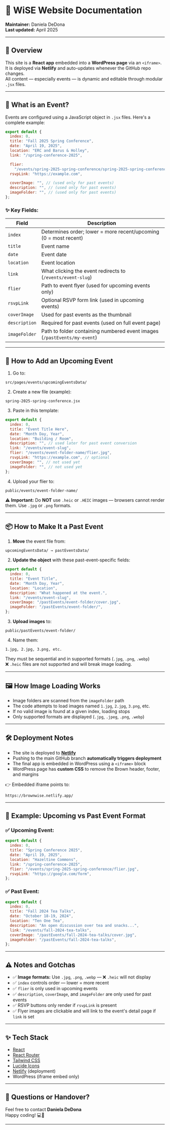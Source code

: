 # 🧠 WiSE Website Documentation

**Maintainer:** Daniela DeDona  
**Last updated:** April 2025

---

## 📌 Overview

This site is a **React app** embedded into a **WordPress page** via an `<iframe>`.  
It is deployed via **Netlify** and auto-updates whenever the GitHub repo changes.  
All content — especially events — is dynamic and editable through modular `.jsx` files.

---

## 🧩 What is an Event?

Events are configured using a JavaScript object in `.jsx` files. Here's a complete example:

```js
export default {
  index: 0,
  title: "Fall 2025 Spring Conference",
  date: "April 19, 2025",
  location: "ERC and Barus & Holley",
  link: "/spring-conference-2025",

  flier:
    "/events/spring-2025-spring-conference/spring-2025-spring-conference.jpeg",
  rsvpLink: "https://example.com",

  coverImage: "", // (used only for past events)
  description: "", // (used only for past events)
  imageFolder: "", // (used only for past events)
};
```

### ✨ Key Fields:

| Field         | Description                                                              |
| ------------- | ------------------------------------------------------------------------ |
| `index`       | Determines order; lower = more recent/upcoming (0 = most recent)         |
| `title`       | Event name                                                               |
| `date`        | Event date                                                               |
| `location`    | Event location                                                           |
| `link`        | What clicking the event redirects to (`/events/event-slug`)              |
| `flier`       | Path to event flyer (used for upcoming events only)                      |
| `rsvpLink`    | Optional RSVP form link (used in upcoming events)                        |
| `coverImage`  | Used for past events as the thumbnail                                    |
| `description` | Required for past events (used on full event page)                       |
| `imageFolder` | Path to folder containing numbered event images (`/pastEvents/my-event`) |

---

## 📅 How to Add an Upcoming Event

1. Go to:

```
src/pages/events/upcomingEventsData/
```

2. Create a new file (example):

```
spring-2025-spring-conference.jsx
```

3. Paste in this template:

```js
export default {
  index: 0,
  title: "Event Title Here",
  date: "Month Day, Year",
  location: "Building / Room",
  description: "", // used later for past event conversion
  link: "/events/event-slug",
  flier: "/events/event-folder-name/flier.jpg",
  rsvpLink: "https://example.com", // optional
  coverImage: "", // not used yet
  imageFolder: "", // not used yet
};
```

4. Upload your flier to:

```
public/events/event-folder-name/
```

⚠️ **Important:** Do **NOT** use `.heic` or `.HEIC` images — browsers cannot render them. Use `.jpg` or `.png` formats.

---

## 📦 How to Make It a Past Event

1. **Move** the event file from:

```
upcomingEventsData/ → pastEventsData/
```

2. **Update the object** with these past-event-specific fields:

```js
export default {
  index: 0,
  title: "Event Title",
  date: "Month Day, Year",
  location: "Location",
  description: "What happened at the event.",
  link: "/events/event-slug",
  coverImage: "/pastEvents/event-folder/cover.jpg",
  imageFolder: "/pastEvents/event-folder/",
};
```

3. **Upload images** to:

```
public/pastEvents/event-folder/
```

4. Name them:

```
1.jpg, 2.jpg, 3.png, etc.
```

They must be sequential and in supported formats (`.jpg`, `.png`, `.webp`)  
❌ `.heic` files are not supported and will break image loading.

---

## 🖼️ How Image Loading Works

- Image folders are scanned from the `imageFolder` path
- The code attempts to load images named `1.jpg`, `2.jpg`, `3.png`, etc.
- If no valid image is found at a given index, loading stops
- Only supported formats are displayed (`.jpg`, `.jpeg`, `.png`, `.webp`)

---

## 🛠 Deployment Notes

- The site is deployed to [**Netlify**](https://www.netlify.com/)
- Pushing to the main GitHub branch **automatically triggers deployment**
- The final app is embedded in WordPress using a `<iframe>` block
- WordPress page has **custom CSS** to remove the Brown header, footer, and margins

👉 Embedded iframe points to:

```
https://brownwise.netlify.app/
```

---

## 📝 Example: Upcoming vs Past Event Format

### ✅ Upcoming Event:

```js
export default {
  index: 0,
  title: "Spring Conference 2025",
  date: "April 19, 2025",
  location: "Hazeltine Commons",
  link: "/spring-conference-2025",
  flier: "/events/spring-2025-spring-conference/flier.jpg",
  rsvpLink: "https://google.com/form",
};
```

### ✅ Past Event:

```js
export default {
  index: 0,
  title: "Fall 2024 Tea Talks",
  date: "October 18-19, 2024",
  location: "Ten One Tea",
  description: "An open discussion over tea and snacks...",
  link: "/events/fall-2024-tea-talks",
  coverImage: "/pastEvents/fall-2024-tea-talks/cover.jpg",
  imageFolder: "/pastEvents/fall-2024-tea-talks",
};
```

---

## ⚠️ Notes and Gotchas

- ✅ **Image formats:** Use `.jpg`, `.png`, `.webp` — ❌ `.heic` will not display
- ✅ `index` controls order — lower = more recent
- ✅ `flier` is only used in upcoming events
- ✅ `description`, `coverImage`, and `imageFolder` are only used for past events
- ✅ RSVP buttons only render if `rsvpLink` is present
- ✅ Flyer images are clickable and will link to the event's detail page if `link` is set

---

## ✨ Tech Stack

- [React](https://reactjs.org/)
- [React Router](https://reactrouter.com/)
- [Tailwind CSS](https://tailwindcss.com/)
- [Lucide Icons](https://lucide.dev/)
- [Netlify](https://www.netlify.com/) (deployment)
- WordPress (iframe embed only)

---

## 💬 Questions or Handover?

Feel free to contact **Daniela DeDona**  
Happy coding! 💻🧬

---
